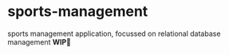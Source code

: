# sports-management
sports management application, focussed on relational database management
**WIP🚧**
